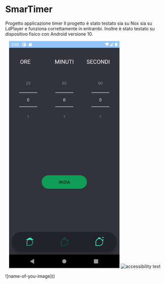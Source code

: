 # SmarTimer
Progetto applicazione timer
Il progetto è stato testato sia su Nox sia su LdPlayer e funziona correttamente in entrambi.
Inoltre è stato testato su dispositivo fisico con Android versione 10.
<p align="center">
  <img src="https://raw.githubusercontent.com/filippoberti2020/SmarTimer/master/TimerScreen.png" width="350" title="hover text">
  <img src="your_relative_path_here_number_2_large_name" width="350" alt="accessibility text">
</p>
![name-of-you-image]()

